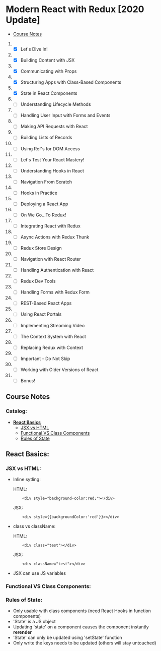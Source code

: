 # Modern React with Redux [2020 Update]

-   [Course Notes](#course-notes)

1.  -   [x] Let's Dive In!
2.  -   [x] Building Content with JSX
3.  -   [x] Communicating with Props
4.  -   [x] Structuring Apps with Class-Based Components
5.  -   [x] State in React Components
6.  -   [ ] Understanding Lifecycle Methods
7.  -   [ ] Handling User Input with Forms and Events
8.  -   [ ] Making API Requests with React
9.  -   [ ] Building Lists of Records
10. -   [ ] Using Ref's for DOM Access
11. -   [ ] Let's Test Your React Mastery!
12. -   [ ] Understanding Hooks in React
13. -   [ ] Navigation From Scratch
14. -   [ ] Hooks in Practice
15. -   [ ] Deploying a React App
16. -   [ ] On We Go...To Redux!
17. -   [ ] Integrating React with Redux
18. -   [ ] Async Actions with Redux Thunk
19. -   [ ] Redux Store Design
20. -   [ ] Navigation with React Router
21. -   [ ] Handling Authentication with React
22. -   [ ] Redux Dev Tools
23. -   [ ] Handling Forms with Redux Form
24. -   [ ] REST-Based React Apps
25. -   [ ] Using React Portals
26. -   [ ] Implementing Streaming Video
27. -   [ ] The Context System with React
28. -   [ ] Replacing Redux with Context
29. -   [ ] Important - Do Not Skip
30. -   [ ] Working with Older Versions of React
31. -   [ ] Bonus!

## **Course Notes**

### **Catalog:**

-   [**React Basics**](#react-basics)
    -   [JSX vs HTML](#jsx-vs-html)
    -   [Functional VS Class Components](#functional-vs-class-components)
    -   [Rules of State](#rules-of-state)

## **React Basics:**

### JSX vs HTML:

-   Inline sytling:

    HTML:

    ```
        <div style="background-color:red;"></div>
    ```

    JSX:

    ```
        <div style={{backgroundColor:'red'}}></div>
    ```

-   class vs className:

    HTML:

    ```
        <div class="test"></div>
    ```

    JSX:

    ```
        <div className="test"></div>
    ```

-   JSX can use JS variables

### Functional VS Class Components:

### Rules of State:
-   Only usable with class components (need React Hooks in function components)
-   'State' is a JS object
-   Updating 'state' on a component causes the component instantly **rerender**
-   'State' can only be updated using 'setState' function
-   Only write the keys needs to be updated (others will stay untouched)
